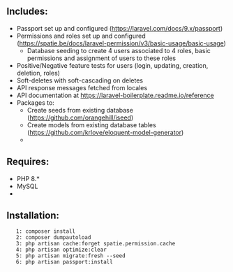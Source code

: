 ## Includes:
- Passport set up and configured (https://laravel.com/docs/9.x/passport)
- Permissions and roles set up and configured (https://spatie.be/docs/laravel-permission/v3/basic-usage/basic-usage)
    - Database seeding to create 4 users associated to 4 roles, basic permissions and assignment of users to these roles
- Positive/Negative feature tests for users (login, updating, creation, deletion, roles)
- Soft-deletes with soft-cascading on deletes
- API response messages fetched from locales
- API documentation at https://laravel-boilerplate.readme.io/reference
- Packages to:
    - Create seeds from existing database (https://github.com/orangehill/iseed)
    - Create models from existing database tables (https://github.com/krlove/eloquent-model-generator)
    - 
## Requires:
- PHP 8.*
- MySQL
- 
## Installation:
```0: Create database if it doesn't exist already or ensure that it's empty if it does exist (drop tables, leave database intact)
   1: composer install
   2: composer dumpautoload
   3: php artisan cache:forget spatie.permission.cache
   4: php artisan optimize:clear
   5: php artisan migrate:fresh --seed
   6: php artisan passport:install
   ```

